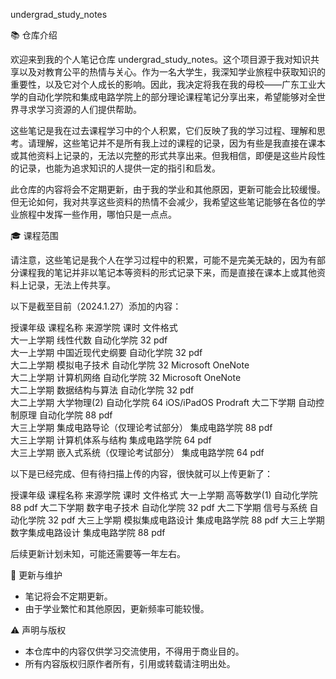 undergrad_study_notes

📚 仓库介绍

欢迎来到我的个人笔记仓库 undergrad_study_notes。这个项目源于我对知识共享以及对教育公平的热情与关心。作为一名大学生，我深知学业旅程中获取知识的重要性，以及它对个人成长的影响。因此，我决定将我在我的母校——广东工业大学的自动化学院和集成电路学院上的部分理论课程笔记分享出来，希望能够对全世界寻求学习资源的人们提供帮助。

这些笔记是我在过去课程学习中的个人积累，它们反映了我的学习过程、理解和思考。请理解，这些笔记并不是所有我上过的课程的记录，因为有些是我直接在课本或其他资料上记录的，无法以完整的形式共享出来。但我相信，即便是这些片段性的记录，也能为追求知识的人提供一定的指引和启发。

此仓库的内容将会不定期更新，由于我的学业和其他原因，更新可能会比较缓慢。但无论如何，我对共享这些资料的热情不会减少，我希望这些笔记能够在各位的学业旅程中发挥一些作用，哪怕只是一点点。

🎓 课程范围

请注意，这些笔记是我个人在学习过程中的积累，可能不是完美无缺的，因为有部分课程我的笔记并非以笔记本等资料的形式记录下来，而是直接在课本上或其他资料上记录，无法上传共享。

以下是截至目前（2024.1.27）添加的内容：

  授课年级 	课程名称           	来源学院  	课时  	文件格式               
  大一上学期	线性代数           	自动化学院 	32  	pdf                
  大一上学期	中国近现代史纲要       	自动化学院 	32  	pdf                
  大二上学期	模拟电子技术         	自动化学院 	32  	Microsoft OneNote  
  大二上学期	计算机网络          	自动化学院 	32  	Microsoft OneNote  
  大二上学期	数据结构与算法        	自动化学院 	32  	pdf                
  大二上学期	大学物理(2)        	自动化学院 	64  	iOS/iPadOS Prodraft
  大二下学期	自动控制原理         	自动化学院 	88  	pdf                
  大三上学期	集成电路导论（仅理论考试部分）	集成电路学院	88  	pdf                
  大三上学期	计算机体系与结构       	集成电路学院	64  	pdf                
  大三上学期	嵌入式系统（仅理论考试部分） 	集成电路学院	64  	pdf                

以下是已经完成、但有待扫描上传的内容，很快就可以上传更新了：

  授课年级 	课程名称    	来源学院  	课时  	文件格式
  大一上学期	高等数学(1) 	自动化学院 	88  	pdf 
  大二下学期	数字电子技术  	自动化学院 	32  	pdf 
  大二下学期	信号与系统   	自动化学院 	32  	pdf 
  大三上学期	模拟集成电路设计	集成电路学院	88  	pdf 
  大三上学期	数字集成电路设计	集成电路学院	88  	pdf 

后续更新计划未知，可能还需要等一年左右。

🔄 更新与维护

- 笔记将会不定期更新。
- 由于学业繁忙和其他原因，更新频率可能较慢。

⚠️ 声明与版权

- 本仓库中的内容仅供学习交流使用，不得用于商业目的。
- 所有内容版权归原作者所有，引用或转载请注明出处。
